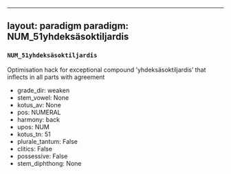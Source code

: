 
---
layout: paradigm
paradigm: NUM_51yhdeksäsoktiljardis
---
### ` NUM_51yhdeksäsoktiljardis `

Optimisation hack for exceptional compound ’yhdeksäsoktiljardis’ that inflects in all parts with agreement
* grade_dir: weaken
* stem_vowel: None
* kotus_av: None
* pos: NUMERAL
* harmony: back
* upos: NUM
* kotus_tn: 51
* plurale_tantum: False
* clitics: False
* possessive: False
* stem_diphthong: None
